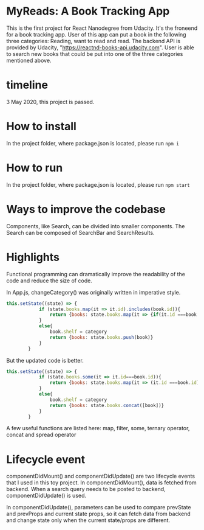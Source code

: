 # MyReads: A Book Tracking App
This is the first project for React Nanodegree from Udacity. It's the froneend for a book tracking app. User of this app can put a book in the following three categories: Reading, want to read and read. The backend API is provided by Udacity, "https://reactnd-books-api.udacity.com". User is able to search new books that could be put into one of the three categories mentioned above.

# timeline
3 May 2020, this project is passed. 

# How to install
In the project folder, where package.json is located, please run `npm i`

# How to run
In the project folder, where package.json is located, please run `npm start`

# Ways to improve the codebase
Components, like Search, can be divided into smaller components. The Search can be composed of SearchBar and SearchResults. 

# Highlights
Functional programming can dramatically improve the readability of the code and reduce the size of code.

In App.js, changeCategory() was originally written in imperative style. 

```javascript
this.setState((state) => {
            if (state.books.map(it => it.id).includes(book.id)){
                return {books: state.books.map(it => {if(it.id ===book.id){it.shelf = category} return it})}
            }
            else{
                book.shelf = category
                return {books: state.books.push(book)}
            }
        }
```

But the updated code is better.
```javascript
this.setState((state) => {
            if (state.books.some(it => it.id===book.id)){
                return {books: state.books.map(it => (it.id ===book.id)?{...it, shelf:category}:it)}
            }
            else{
                book.shelf = category
                return {books: state.books.concat([book])}
            }
        }
```
A few useful functions are listed here:
map, filter, some, ternary operator, concat and spread operator

# Lifecycle event 
componentDidMount() and componentDidUpdate() are two lifecycle events that I used in this toy project. In componentDidMount(), data is fetched from backend. When a search query needs to be posted to backend, componentDidUpdate() is used.

In componentDidUpdate(), parameters can be used to compare prevState and prevProps and current state props, so it can fetch data from backend and change state only when the current state/props are different.